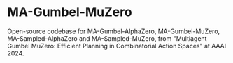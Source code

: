 # MA-Gumbel-MuZero
Open-source codebase for MA-Gumbel-AlphaZero, MA-Gumbel-MuZero, MA-Sampled-AlphaZero and MA-Sampled-MuZero, from "Multiagent Gumbel MuZero: Efficient Planning in Combinatorial Action Spaces" at AAAI 2024.
